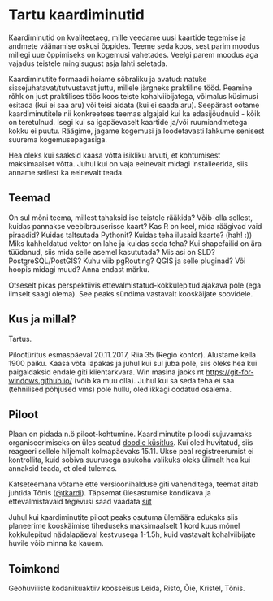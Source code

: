 # Tartu kaardiminutid
Kaardiminutid on kvaliteetaeg, mille veedame uusi kaartide tegemise
ja andmete väänamise oskusi õppides. Teeme seda koos, sest parim
moodus millegi uue õppimiseks on kogemusi vahetades. Veelgi parem
moodus aga vajadus teistele mingisugust asja lahti seletada.

Kaardiminutite formaadi hoiame sõbraliku ja avatud: natuke
sissejuhatavat/tutvustavat juttu, millele järgneks praktiline tööd.
Peamine rõhk on just praktilises töös koos teiste kohalviibijatega,
võimalus küsimusi esitada (kui ei saa aru) või teisi aidata (kui ei
saada aru). Seepärast ootame kaardiminutitele nii konkreetses teemas
algajaid kui ka edasijõudnuid - kõik on teretulnud. Isegi kui sa
igapäevaselt kaartide ja/või ruumiandmetega kokku ei puutu. Räägime,
jagame kogemusi ja loodetavasti lahkume senisest suurema
kogemusepagasiga.

Hea oleks kui saaksid kaasa võtta isikliku arvuti, et kohtumisest
maksimaalset võtta. Juhul kui on vaja eelnevalt midagi installeerida,
siis anname sellest ka eelnevalt teada.

## Teemad
On sul mõni teema, millest tahaksid ise teistele rääkida? Võib-olla
sellest, kuidas pannakse veebibrauserisse kaart? Kas R on keel,
mida räägivad vaid piraadid? Kuidas taltsutada Pythonit?
Kuidas teha ilusaid kaarte? (hah! :)) Miks kahheldatud vektor on
lahe ja kuidas seda teha? Kui shapefailid on ära tüüdanud, siis
mida selle asemel kasututada? Mis asi on SLD? PostgreSQL/PostGIS?
Kuhu viib pgRouting? QGIS ja selle pluginad? Või hoopis midagi muud?
Anna endast märku.

Otseselt pikas perspektiivis ettevalmistatud-kokkulepitud ajakava
pole (ega ilmselt saagi olema). See peaks sündima vastavalt
kooskäijate soovidele.

## Kus ja millal?
Tartus. 

Pilootüritus esmaspäeval 20.11.2017, Riia 35 (Regio kontor). Alustame 
kella 1900 paiku. Kaasa võta läpakas ja juhul kui sul juba pole, siis 
oleks hea kui paigaldaksid endale giti klientarkvara. Win masina jaoks
nt https://git-for-windows.github.io/ (võib ka muu olla). Juhul kui sa
seda teha ei saa (tehnilised põhjused vms) pole hullu, oled ikkagi 
oodatud osalema.

## Piloot
Plaan on pidada n.ö piloot-kohtumine. Kaardiminutite piloodi
sujuvamaks organiseerimiseks on üles seatud
[doodle küsitlus](https://doodle.com/poll/56fc4gniruwi2ydb). Kui 
oled huvitatud, siis reageeri sellele hiljemalt kolmapäevaks 15.11. 
Ukse peal registreerumist ei kontrollita, kuid sobiva suurusega 
asukoha valikuks oleks ülimalt hea kui annaksid teada, et oled tulemas.

Katseteemana võtame ette versioonihalduse giti vahenditega, teemat
aitab juhtida Tõnis ([@tkardi](https://github.com/tkardi)). Täpsemat
ülesastumise kondikava ja ettevalmistavaid tegevusi saad vaadata
[siit](kohtumised/piloot/index.html)

Juhul kui kaardiminutite piloot peaks osutuma ülemäära edukaks siis
planeerime kooskäimise tiheduseks maksimaalselt 1 kord kuus mõnel
kokkulepitud nädalapäeval kestvusega 1-1.5h, kuid vastavalt
kohalviibijate huvile võib minna ka kauem.

## Toimkond
Geohuviliste kodanikuaktiiv koosseisus Leida, Risto, Õie, Kristel, Tõnis.
